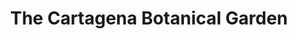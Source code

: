 ---
layout: compose
klass: compositionBlocks
title: The Cartagena Botanical Garden
background:  /assets/images/Picture1-JBGP.jpeg
description: The goal of the Jardín Botánico de Cartagena is to foster and expand a collaborative network in the field of biodiversity informatics by facilitating the mobilization, publication, and utilization of data. This webpage serves as a portal to access published records of plant biodiversity occurrences curated by the Garden.
height: 90vh
navbar:
    color: white
    hasWhiteText: false
    floating: true
composition:
  - type: heroImage
    data: The-Garden.stats
  - type: latestPosts
    data: collectionsPreview.TheGarden
permalink: /
---